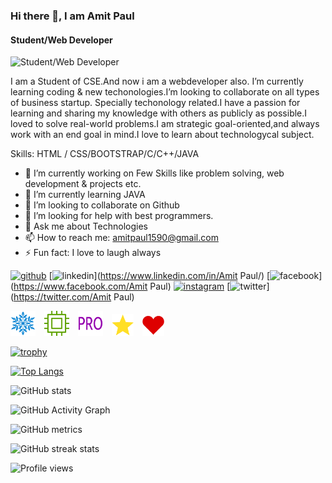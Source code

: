 ### Hi there 👋, I am Amit Paul
#### Student/Web Developer
![Student/Web Developer](https://scontent.fdac116-1.fna.fbcdn.net/v/t1.6435…a&oh=430eaef6032225bc41260c07f44e6866&oe=61887D0D)

I am a Student of CSE.And now i am a webdeveloper also. I’m currently learning coding & new techonologies.I’m looking to collaborate on all types of business startup. Specially techonology related.I have a passion for learning and sharing my knowledge with others as publicly as possible.I loved to solve real-world problems.I am strategic goal-oriented,and always work with an end goal in mind.I love to learn about technologycal subject.

Skills: HTML / CSS/BOOTSTRAP/C/C++/JAVA

- 🔭 I’m currently working on Few Skills like problem solving, web development & projects etc. 
- 🌱 I’m currently learning JAVA 
- 👯 I’m looking to collaborate on Github 
- 🤔 I’m looking for help with best programmers. 
- 💬 Ask me about Technologies 
- 📫 How to reach me: amitpaul1590@gmail.com 
- ⚡ Fun fact: I love to laugh always 


[<img src='https://cdn.jsdelivr.net/npm/simple-icons@3.0.1/icons/github.svg' alt='github' height='40'>](https://github.com/Amitpaul-1590)  [<img src='https://cdn.jsdelivr.net/npm/simple-icons@3.0.1/icons/linkedin.svg' alt='linkedin' height='40'>](https://www.linkedin.com/in/Amit Paul/)  [<img src='https://cdn.jsdelivr.net/npm/simple-icons@3.0.1/icons/facebook.svg' alt='facebook' height='40'>](https://www.facebook.com/Amit Paul)  [<img src='https://cdn.jsdelivr.net/npm/simple-icons@3.0.1/icons/instagram.svg' alt='instagram' height='40'>](https://www.instagram.com/amitpaul941/)  [<img src='https://cdn.jsdelivr.net/npm/simple-icons@3.0.1/icons/twitter.svg' alt='twitter' height='40'>](https://twitter.com/Amit Paul)  

<a href='https://archiveprogram.github.com/'><img src='https://raw.githubusercontent.com/acervenky/animated-github-badges/master/assets/acbadge.gif' width='40' height='40'></a> <a href='https://docs.github.com/en/developers'><img src='https://raw.githubusercontent.com/acervenky/animated-github-badges/master/assets/devbadge.gif' width='40' height='40'></a> <a href='https://github.com/pricing'><img src='https://raw.githubusercontent.com/acervenky/animated-github-badges/master/assets/pro.gif' width='40' height='40'></a> <a href='https://stars.github.com/'><img src='https://raw.githubusercontent.com/acervenky/animated-github-badges/master/assets/starbadge.gif' width='35' height='35'></a> <a href='https://docs.github.com/en/github/supporting-the-open-source-community-with-github-sponsors'><img src='https://raw.githubusercontent.com/acervenky/animated-github-badges/master/assets/sponsorbadge.gif' width='35' height='35'></a> 

[![trophy](https://github-profile-trophy.vercel.app/?username=Amitpaul-1590)](https://github.com/ryo-ma/github-profile-trophy)

[![Top Langs](https://github-readme-stats.vercel.app/api/top-langs/?username=Amitpaul-1590)](https://github.com/anuraghazra/github-readme-stats)

![GitHub stats](https://github-readme-stats.vercel.app/api?username=Amitpaul-1590&show_icons=true&count_private=true)  

![GitHub Activity Graph](https://activity-graph.herokuapp.com/graph?username=Amitpaul-1590)  

![GitHub metrics](https://metrics.lecoq.io/Amitpaul-1590)  

![GitHub streak stats](https://github-readme-streak-stats.herokuapp.com/?user=Amitpaul-1590)  

![Profile views](https://gpvc.arturio.dev/Amitpaul-1590)  
